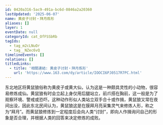 ```yaml
---
id: 0420a316-5ac9-491a-bc6d-0846a2a20360
lastUpdated: '2025-06-07'
name: 黄皮子讨封・拜月炼形
aliases: []
layer: 1
eventDate: null
categoryId: cat_OfFSSbRb
tagIds:
  - tag_m2cLNuOr
  - tag__NZec6vQ
timelineEvents: []
relations: []
titledLinks:
  - title: '相關連結: 黄皮子讨封・拜月炼形'
    url: 'https://www.163.com/dy/article/IOOCI6PJ0517R7PC.html'
---
```

东北地区将黄鼠狼俗称为黄皮子或黄大仙，认为这是一种颇具灵性的小动物，很容易修炼成仙。黄鼠狼有时会立起上身仅用后腿站立，前爪搭在胸前，这一般是为了观察环境、警戒或恐吓。这种动作形似人类站立双手合十或作揖，黄鼠狼又常在夜间出没，因此东北民间认为，黄鼠狼这是在膜拜月亮采集灵气来修炼人形，称之为“拜月”。而黄鼠狼修炼到一定程度后会向人类“讨封”，即向人作揖询问自己的形象是否合理，并根据人类的回答来决定修炼的成败。
